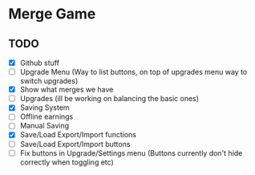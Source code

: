 # Merge Game

## TODO

- [x] Github stuff
- [ ] Upgrade Menu (Way to list buttons, on top of upgrades menu way to switch upgrades)
- [x] Show what merges we have
- [ ] Upgrades (ill be working on balancing the basic ones)
- [x] Saving System
- [ ] Offline earnings
- [ ] Manual Saving
- [x] Save/Load Export/Import functions
- [ ] Save/Load Export/Import buttons
- [ ] Fix buttons in Upgrade/Settings menu (Buttons currently don't hide correctly when toggling etc)

